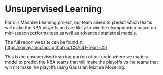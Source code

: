 
# Unsupervised Learning

For our Machine Learning project, our team aimed to predict which teams will make the NBA playoffs and are likely to win the championship based on mid-season performances as well as advanced statistical models. 

The full report website can be found at https://kimayamcolaco.github.io/CS7641-Team-25/

This is the unsupervised learning portion of our code where we made a model to predict the NBA teams that will make the playoffs vs the teams that will not make the playoffs using Gaussian Mixture Modeling.

